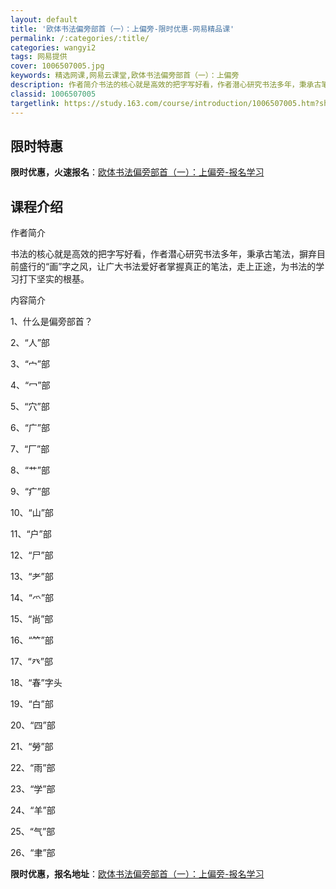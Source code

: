 ```yaml
---
layout: default
title: '欧体书法偏旁部首（一）：上偏旁-限时优惠-网易精品课'
permalink: /:categories/:title/
categories: wangyi2
tags: 网易提供
cover: 1006507005.jpg
keywords: 精选网课,网易云课堂,欧体书法偏旁部首（一）：上偏旁
description: 作者简介书法的核心就是高效的把字写好看，作者潜心研究书法多年，秉承古笔法，摒弃目前盛行的“画”字之风，让广大书法爱好者掌
classid: 1006507005
targetlink: https://study.163.com/course/introduction/1006507005.htm?share=1&shareId=1025206652&utm_campaign=share&utm_medium=iphoneShare&utm_source=&utm_u=1025206652
---
```


## 限时特惠

**限时优惠，火速报名**：[欧体书法偏旁部首（一）：上偏旁-报名学习](https://study.163.com/course/introduction/1006507005.htm?share=1&shareId=1025206652&utm_campaign=share&utm_medium=iphoneShare&utm_source=&utm_u=1025206652)

## 课程介绍

作者简介

书法的核心就是高效的把字写好看，作者潜心研究书法多年，秉承古笔法，摒弃目前盛行的“画”字之风，让广大书法爱好者掌握真正的笔法，走上正途，为书法的学习打下坚实的根基。



内容简介

1、什么是偏旁部首？

2、“人”部

3、“宀”部

4、“冖”部

5、“穴”部

6、“广”部

7、“厂”部

8、“艹”部

9、“疒”部

10、“山”部

11、“户”部

12、“尸”部

13、“耂”部

14、“爫”部

15、“尚”部

16、“⺮”部

17、“癶”部

18、“春”字头

19、“白”部

20、“四”部

21、“勞”部

22、“雨”部

23、“学”部

24、“羊”部

25、“气”部

26、“聿”部

**限时优惠，报名地址**：[欧体书法偏旁部首（一）：上偏旁-报名学习](https://study.163.com/course/introduction/1006507005.htm?share=1&shareId=1025206652&utm_campaign=share&utm_medium=iphoneShare&utm_source=&utm_u=1025206652)

